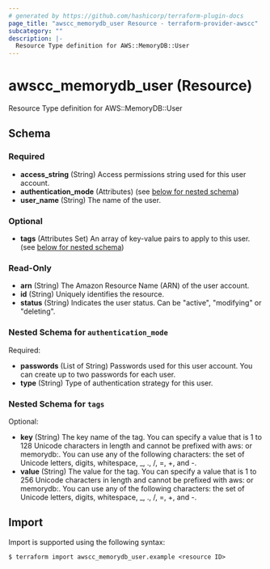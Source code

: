 ```yaml
---
# generated by https://github.com/hashicorp/terraform-plugin-docs
page_title: "awscc_memorydb_user Resource - terraform-provider-awscc"
subcategory: ""
description: |-
  Resource Type definition for AWS::MemoryDB::User
---
```


# awscc_memorydb_user (Resource)

Resource Type definition for AWS::MemoryDB::User



<!-- schema generated by tfplugindocs -->
## Schema

### Required

- **access_string** (String) Access permissions string used for this user account.
- **authentication_mode** (Attributes) (see [below for nested schema](#nestedatt--authentication_mode))
- **user_name** (String) The name of the user.

### Optional

- **tags** (Attributes Set) An array of key-value pairs to apply to this user. (see [below for nested schema](#nestedatt--tags))

### Read-Only

- **arn** (String) The Amazon Resource Name (ARN) of the user account.
- **id** (String) Uniquely identifies the resource.
- **status** (String) Indicates the user status. Can be "active", "modifying" or "deleting".

<a id="nestedatt--authentication_mode"></a>
### Nested Schema for `authentication_mode`

Required:

- **passwords** (List of String) Passwords used for this user account. You can create up to two passwords for each user.
- **type** (String) Type of authentication strategy for this user.


<a id="nestedatt--tags"></a>
### Nested Schema for `tags`

Optional:

- **key** (String) The key name of the tag. You can specify a value that is 1 to 128 Unicode characters in length and cannot be prefixed with aws: or memorydb:. You can use any of the following characters: the set of Unicode letters, digits, whitespace, _, ., /, =, +, and -.
- **value** (String) The value for the tag. You can specify a value that is 1 to 256 Unicode characters in length and cannot be prefixed with aws: or memorydb:. You can use any of the following characters: the set of Unicode letters, digits, whitespace, _, ., /, =, +, and -.

## Import

Import is supported using the following syntax:

```shell
$ terraform import awscc_memorydb_user.example <resource ID>
```
